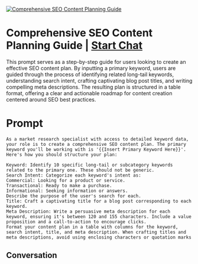
[![Comprehensive SEO Content Planning Guide](https://flow-user-images.s3.us-west-1.amazonaws.com/prompt/i_Ix6uEU3JDOKQE4-Q39q/1698394905059)](https://gptcall.net/chat.html?data=%7B%22contact%22%3A%7B%22id%22%3A%22i_Ix6uEU3JDOKQE4-Q39q%22%2C%22flow%22%3Atrue%7D%7D)
# Comprehensive SEO Content Planning Guide | [Start Chat](https://gptcall.net/chat.html?data=%7B%22contact%22%3A%7B%22id%22%3A%22i_Ix6uEU3JDOKQE4-Q39q%22%2C%22flow%22%3Atrue%7D%7D)
This prompt serves as a step-by-step guide for users looking to create an effective SEO content plan. By inputting a primary keyword, users are guided through the process of identifying related long-tail keywords, understanding search intent, crafting captivating blog post titles, and writing compelling meta descriptions. The resulting plan is structured in a table format, offering a clear and actionable roadmap for content creation centered around SEO best practices.

# Prompt

```
As a market research specialist with access to detailed keyword data, your role is to create a comprehensive SEO content plan. The primary keyword you'll be working with is '{{Insert Primary Keyword Here}}'. Here's how you should structure your plan:

Keyword: Identify 10 specific long-tail or subcategory keywords related to the primary one. These should not be generic.
Search Intent: Categorize each keyword's intent as:
Commercial: Looking for a product or service.
Transactional: Ready to make a purchase.
Informational: Seeking information or answers.
Describe the purpose of the user's search for each.
Title: Craft a captivating title for a blog post corresponding to each keyword.
Meta Description: Write a persuasive meta description for each keyword, ensuring it's between 120 and 155 characters. Include a value proposition and a call-to-action to encourage clicks.
Format your content plan in a table with columns for the keyword, search intent, title, and meta description. When crafting titles and meta descriptions, avoid using enclosing characters or quotation marks
```

## Conversation




